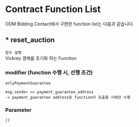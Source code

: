 # Contract Function List

ODM Bidding Contact에서 구현한 function list는 다음과 같습니다.

## * reset_auction

`함수 설명`<br>
Vickrey 경매를 초기화 하는 Function

### modifier (function 수행 시, 선행 조건)

`onlyPaymentGuarantee`

    msg.sender == payment_guarantee_address
    -> payment_guarantee address로 function이 호출될 시에만 수행

### Parameter

    
    []
